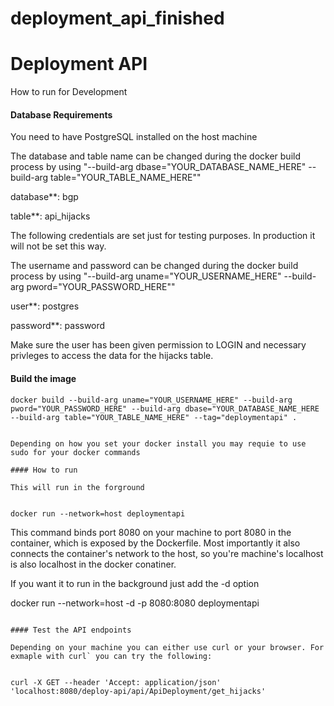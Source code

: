 # deployment_api_finished
Deployment API
===========================

How to run for Development

#### Database Requirements

You need to have PostgreSQL installed on the host machine

The database and table name can be changed during the docker build process by using "--build-arg dbase="YOUR_DATABASE_NAME_HERE" --build-arg table="YOUR_TABLE_NAME_HERE""

database**: bgp

table**: api_hijacks

The following credentials are set just for testing purposes. In production it will not be set this way.

The username and password can be changed during the docker build process by using "--build-arg uname="YOUR_USERNAME_HERE" --build-arg pword="YOUR_PASSWORD_HERE""

user**: postgres

password**: password


Make sure the user has been given permission to LOGIN and necessary privleges to access the data for the hijacks table.

#### Build the image

```
docker build --build-arg uname="YOUR_USERNAME_HERE" --build-arg pword="YOUR_PASSWORD_HERE" --build-arg dbase="YOUR_DATABASE_NAME_HERE --build-arg table="YOUR_TABLE_NAME_HERE" --tag="deploymentapi" .
```
```

Depending on how you set your docker install you may requie to use sudo for your docker commands

#### How to run

This will run in the forground 


docker run --network=host deploymentapi
```

This command binds port 8080 on your machine to port 8080 in the container, which is exposed by the Dockerfile. Most importantly it also connects the container's network to the host, so you're machine's localhost is also localhost in the docker conatiner.


If you want it to run in the background just add the -d option


docker run --network=host -d -p 8080:8080 deploymentapi
```

#### Test the API endpoints

Depending on your machine you can either use curl or your browser. For exmaple with curl` you can try the following:


curl -X GET --header 'Accept: application/json' 'localhost:8080/deploy-api/api/ApiDeployment/get_hijacks'
```
